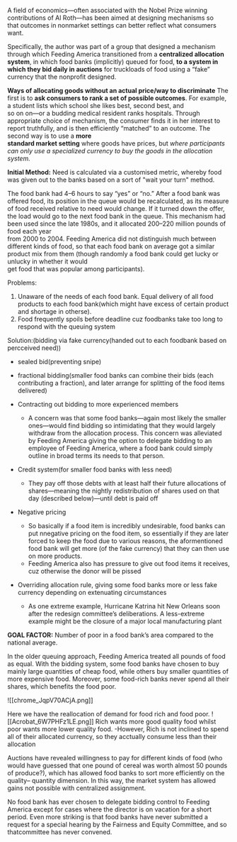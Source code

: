 A field of economics—often associated with the Nobel Prize  winning contributions of Al Roth—has been aimed at designing mechanisms so  
that outcomes in  nonmarket settings can better reflect what consumers want.

Specifically, the author was part of a group that designed a mechanism through which Feeding America transitioned from a **centralized allocation system**, in which food banks (implicitly) queued for food, **to a system in which they bid daily in auctions** for truckloads of food using a “fake” currency that the nonprofit designed.

**Ways of allocating goods without an actual price/way to discriminate**
The first is to **ask consumers to rank a set of possible  outcomes**. For example, a student lists which school she likes best, second best, and  
so on on—or a budding medical resident ranks hospitals. Through appropriate  choice of mechanism, the consumer finds it in her interest to report truthfully, and is then efficiently “matched” to an outcome. The second way is to use a **more  
standard market setting** where goods have prices, but *where participants can only use a specialized currency to buy the goods in the allocation system.*

**Initial Method:**
Need is calculated via a customised metric, whereby food was given out to the banks based on a sort of "wait your turn" method.

The food bank had 4–6 hours to say “yes” or “no.” After a food bank was offered food, its position in the queue would be recalculated, as its measure of food received relative to need would change. If it turned down the offer, the load would go to the next food bank in the queue. This mechanism had been used since the late 1980s, and it allocated 200–220 million pounds of food each year  
from 2000 to 2004. Feeding America did not distinguish much between different kinds of food, so that each food bank on average got a similar product mix from them (though randomly a food bank could get lucky or unlucky in whether it would  
get food that was popular among participants).

Problems:
1) Unaware of the needs of each food bank. Equal delivery of all food products to each food bank(which might have excess of certain product and shortage in otherse).
2) Food frequently spoils before deadline cuz foodbanks take too long to respond with the queuing system

Solution:(bidding via fake currency(handed out to each foodbank based on percceived need))
- sealed bid(preventing snipe)
- fractional bidding(smaller food banks can combine their bids (each contributing a fraction), and later arrange for splitting of the food items delivered)
- Contracting out bidding to more experienced members
	- A concern was that some food banks—again most likely the smaller ones—would find bidding so intimidating that they would largely withdraw from the allocation process. This concern was alleviated by Feeding America giving the option to delegate bidding to an employee of Feeding America, where a food bank could simply outline in broad terms its needs to that person.

- Credit system(for smaller food banks with less need)
	- They pay off those debts with at least half their future allocations of shares—meaning the nightly redistribution of shares used on that day (described below)—until debt is paid off
- Negative pricing
	- So basically if a food item is incredibly undesirable, food banks can put nnegative pricing on the food item, so essentially if they are later forced to keep the food due to various reasons, the aformentioned food bank will get more (of the fake currency) that they can then use on more products. 
	- Feeding America also has pressure to give out food items it receives, cuz otherwise the donor will be pissed
- Overriding allocation rule, giving some food banks more or less fake currency depending on extenuating circumstances
	- As one extreme example, Hurricane Katrina hit  New Orleans soon after the redesign committee’s deliberations. A less-extreme example might be the closure of a major local manufacturing plant


**GOAL FACTOR:**
Number of poor in a food bank’s area compared to the national average.

In the older queuing approach, Feeding America treated all pounds of food as equal. With the bidding system, some food banks have chosen to buy mainly large quantities of cheap food, while others buy smaller quantities of more expensive food. Moreover, some food-rich banks never spend all their shares, which benefits the food poor.

![[chrome_JqpV70ACjA.png]]

Here we have the reallocation of demand for food rich and food poor.
![[Acrobat_6W7PHFz1LE.png]]
Rich wants more good quality food whilst poor wants more lower quality food.
-However, Rich is not inclined to spend all of their allocated currency, so they acctually consume less than their allocation 


Auctions have revealed willingness to pay for different kinds of food (who would have guessed that one pound of cereal was worth almost 50 pounds of produce?), which has allowed food banks to sort more efficiently on the quality–
quantity dimension. In this way, the market system has allowed gains not possible with centralized assignment.

No food bank has ever chosen to delegate
bidding control to Feeding America except for cases where the director is on vacation for a short period. Even more striking is that food banks have never submitted a request for a special hearing by the Fairness and Equity Committee, and so thatcommittee has never convened.
